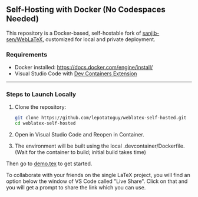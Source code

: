 ## Self-Hosting with Docker (No Codespaces Needed)

This repository is a Docker-based, self-hostable fork of [sanjib-sen/WebLaTeX](https://github.com/sanjib-sen/WebLaTeX), customized for local and private deployment.

### Requirements

- Docker installed: https://docs.docker.com/engine/install/
- Visual Studio Code with [Dev Containers Extension](https://marketplace.visualstudio.com/items?itemName=ms-vscode-remote.remote-containers)

---

### Steps to Launch Locally

1. Clone the repository:
   ```bash
   git clone https://github.com/lepotatoguy/weblatex-self-hosted.git
   cd weblatex-self-hosted

2. Open in Visual Studio Code and Reopen in Container.

3. The environment will be built using the local .devcontainer/Dockerfile. (Wait for the container to build; initial build takes time)

Then go to [demo.tex](./demo.tex) to get started.

To collaborate with your friends on the single LaTeX project, you will find an option below the window of VS Code called "Live Share". Click on that and you will get a prompt to share the link which you can use. 